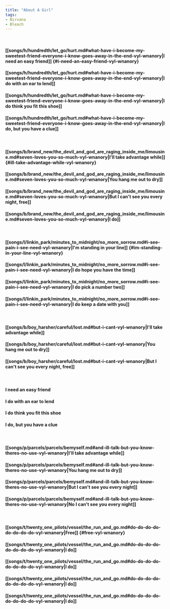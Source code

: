 ```yaml
---
title: "About A Girl"
tags:
- Nirvana
- Bleach
---
```

&nbsp;
#### [[songs/h/hundredth/let_go/hurt.md#what-have-i-become-my-sweetest-friend-everyone-i-know-goes-away-in-the-end-vyl-wnanory|I need an easy friend]] {#i-need-an-easy-friend-vyl-wnanory}
#### [[songs/h/hundredth/let_go/hurt.md#what-have-i-become-my-sweetest-friend-everyone-i-know-goes-away-in-the-end-vyl-wnanory|I do with an ear to lend]]
#### [[songs/h/hundredth/let_go/hurt.md#what-have-i-become-my-sweetest-friend-everyone-i-know-goes-away-in-the-end-vyl-wnanory|I do think you fit this shoe]]
#### [[songs/h/hundredth/let_go/hurt.md#what-have-i-become-my-sweetest-friend-everyone-i-know-goes-away-in-the-end-vyl-wnanory|I do, but you have a clue]]
&nbsp;
#### [[songs/b/brand_new/the_devil_and_god_are_raging_inside_me/limousine.md#seven-loves-you-so-much-vyl-wnanory|I'll take advantage while]] {#ill-take-advantage-while-vyl-wnanory}
#### [[songs/b/brand_new/the_devil_and_god_are_raging_inside_me/limousine.md#seven-loves-you-so-much-vyl-wnanory|You hang me out to dry]]
#### [[songs/b/brand_new/the_devil_and_god_are_raging_inside_me/limousine.md#seven-loves-you-so-much-vyl-wnanory|But I can't see you every night, free]]
#### [[songs/b/brand_new/the_devil_and_god_are_raging_inside_me/limousine.md#seven-loves-you-so-much-vyl-wnanory|I do]]
&nbsp;
#### [[songs/l/linkin_park/minutes_to_midnight/no_more_sorrow.md#i-see-pain-i-see-need-vyl-wnanory|I'm standing in your line]] {#im-standing-in-your-line-vyl-wnanory}
#### [[songs/l/linkin_park/minutes_to_midnight/no_more_sorrow.md#i-see-pain-i-see-need-vyl-wnanory|I do hope you have the time]]
#### [[songs/l/linkin_park/minutes_to_midnight/no_more_sorrow.md#i-see-pain-i-see-need-vyl-wnanory|I do pick a number two]]
#### [[songs/l/linkin_park/minutes_to_midnight/no_more_sorrow.md#i-see-pain-i-see-need-vyl-wnanory|I do keep a date with you]]
&nbsp;
#### [[songs/b/boy_harsher/careful/lost.md#but-i-cant-vyl-wnanory|I'll take advantage while]]
#### [[songs/b/boy_harsher/careful/lost.md#but-i-cant-vyl-wnanory|You hang me out to dry]]
#### [[songs/b/boy_harsher/careful/lost.md#but-i-cant-vyl-wnanory|But I can't see you every night, free]]
&nbsp;
#### I need an easy friend
#### I do with an ear to lend
#### I do think you fit this shoe
#### I do, but you have a clue
&nbsp;
#### [[songs/p/parcels/parcels/bemyself.md#and-ill-talk-but-you-know-theres-no-use-vyl-wnanory|I'll take advantage while]]
#### [[songs/p/parcels/parcels/bemyself.md#and-ill-talk-but-you-know-theres-no-use-vyl-wnanory|You hang me out to dry]]
#### [[songs/p/parcels/parcels/bemyself.md#and-ill-talk-but-you-know-theres-no-use-vyl-wnanory|But I can't see you every night]]
#### [[songs/p/parcels/parcels/bemyself.md#and-ill-talk-but-you-know-theres-no-use-vyl-wnanory|No I can't see you every night]]
&nbsp;
#### [[songs/t/twenty_one_pilots/vessel/the_run_and_go.md#do-do-do-do-do-do-do-do-vyl-wnanory|Free]] {#free-vyl-wnanory}
#### [[songs/t/twenty_one_pilots/vessel/the_run_and_go.md#do-do-do-do-do-do-do-do-vyl-wnanory|I do]]
#### [[songs/t/twenty_one_pilots/vessel/the_run_and_go.md#do-do-do-do-do-do-do-do-vyl-wnanory|I do]]
#### [[songs/t/twenty_one_pilots/vessel/the_run_and_go.md#do-do-do-do-do-do-do-do-vyl-wnanory|I do]]
#### [[songs/t/twenty_one_pilots/vessel/the_run_and_go.md#do-do-do-do-do-do-do-do-vyl-wnanory|I do]]
